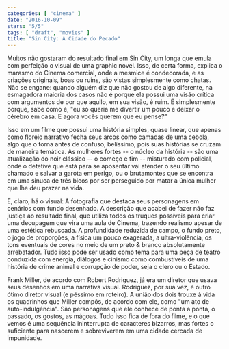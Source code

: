 ```yaml
---
categories: [ "cinema" ]
date: "2016-10-09"
stars: "5/5"
tags: [ "draft", "movies" ]
title: "Sin City: A Cidade do Pecado"
---
```

Muitos não gostaram do resultado final em Sin City, um longa que emula
com perfeição o visual de uma graphic novel. Isso, de certa forma,
explica o marasmo do Cinema comercial, onde a mesmice é condecorada,
e as criações originais, boas ou ruins, são vistas simplesmente como
chatas. Não se engane: quando alguém diz que não gostou de algo
diferente, na esmagadora maioria dos casos não é porque ela possui
uma visão crítica com argumentos de por que aquilo, em sua visão, é
ruim. É simplesmente porque, sabe como é, "eu só queria me divertir um
pouco e deixar o cérebro em casa. E agora vocês querem que eu pense?"

Isso em um filme que possui uma história simples, quase linear,
que apenas como floreio narrativo fecha seus arcos como camadas de
uma cebola, algo que o torna antes de confuso, belíssimo, pois suas
histórias se cruzam de maneira temática. As mulheres fortes -- o
núcleo da história -- são uma atualização do noir clássico --
o começo e fim -- misturado com policial, onde o detetive que está
para se aposentar vai atender o seu último chamado e salvar a garota
em perigo, ou o brutamontes que se encontra em uma sinuca de três bicos
por ser perseguido por matar a única mulher que lhe deu prazer na vida.

E, claro, há o visual: A fotografia que destaca seus personagens em
cenários com fundo desenhado. A descrição que acabei de fazer não
faz justiça ao resultado final, que utiliza todos os truques possíveis
para criar uma decupagem que vira uma aula de Cinema, trazendo realismo
apesar de uma estética rebuscada. A profundidade reduzida de campo,
o fundo preto, o jogo de proporções, a física um pouco exagerada,
a ultra-violência, os tons eventuais de cores no meio de um preto &
branco absolutamente arrebatador. Tudo isso pode ser usado como tema
para uma peça de teatro conduzida com energia, diálogos e cinismo como
combustíveis de uma história de crime animal e corrupção de poder,
seja o clero ou o Estado.

Frank Miller, de acordo com Robert Rodriguez, já era um diretor que
usava seus desenhos em uma narrativa visual. Rodriguez, por sua vez,
é outro ótimo diretor visual (e péssimo em roteiro). A união dos
dois trouxe à vida os quadrinhos que Miller compôs, de acordo com ele,
como "um ato de auto-indulgência". São personagens que ele conhece de
ponta a ponta, o passado, os gostos, as mágoas. Tudo isso fica de fora
do filme, e o que vemos é uma sequência ininterrupta de caracteres
bizarros, mas fortes o suficiente para nascerem e sobreviverem em uma
cidade cercada de impunidade.
